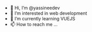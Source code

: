 - 👋 Hi, I’m @yassineedev
- 👀 I’m interested in web development
- 🌱 I’m currently learning VUEJS 
- 📫 How to reach me ...

<!---
yassineedev/yassineedev is a ✨ special ✨ repository because its `README.md` (this file) appears on your GitHub profile.
You can click the Preview link to take a look at your changes.
--->
